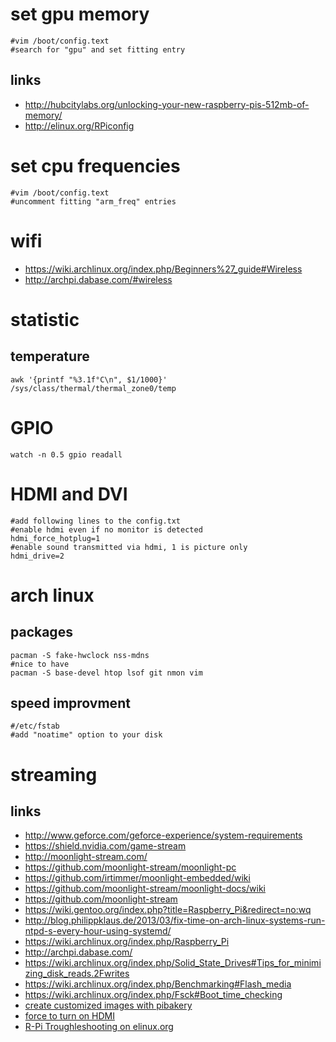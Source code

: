 # set gpu memory

```
#vim /boot/config.text
#search for "gpu" and set fitting entry
```

## links

* http://hubcitylabs.org/unlocking-your-new-raspberry-pis-512mb-of-memory/
* http://elinux.org/RPiconfig

# set cpu frequencies

```
#vim /boot/config.text
#uncomment fitting "arm_freq" entries
```

# wifi

* https://wiki.archlinux.org/index.php/Beginners%27_guide#Wireless
* http://archpi.dabase.com/#wireless

# statistic

## temperature

```
awk '{printf "%3.1f°C\n", $1/1000}' /sys/class/thermal/thermal_zone0/temp
```

# GPIO

```
watch -n 0.5 gpio readall
```

# HDMI and DVI

```
#add following lines to the config.txt
#enable hdmi even if no monitor is detected
hdmi_force_hotplug=1
#enable sound transmitted via hdmi, 1 is picture only
hdmi_drive=2
```


# arch linux

## packages

```
pacman -S fake-hwclock nss-mdns
#nice to have
pacman -S base-devel htop lsof git nmon vim
```

## speed improvment

```
#/etc/fstab
#add "noatime" option to your disk
```

# streaming

## links

* http://www.geforce.com/geforce-experience/system-requirements
* https://shield.nvidia.com/game-stream
* http://moonlight-stream.com/
* https://github.com/moonlight-stream/moonlight-pc
* https://github.com/irtimmer/moonlight-embedded/wiki
* https://github.com/moonlight-stream/moonlight-docs/wiki
* https://github.com/moonlight-stream
* https://wiki.gentoo.org/index.php?title=Raspberry_Pi&redirect=no:wq
* http://blog.philippklaus.de/2013/03/fix-time-on-arch-linux-systems-run-ntpd-s-every-hour-using-systemd/
* https://wiki.archlinux.org/index.php/Raspberry_Pi
* http://archpi.dabase.com/
* https://wiki.archlinux.org/index.php/Solid_State_Drives#Tips_for_minimizing_disk_reads.2Fwrites
* https://wiki.archlinux.org/index.php/Benchmarking#Flash_media
* https://wiki.archlinux.org/index.php/Fsck#Boot_time_checking
* [create customized images with pibakery](http://www.pibakery.org/)
* [force to turn on HDMI](http://raspberrypi.stackexchange.com/questions/2169/how-do-i-force-the-raspberry-pi-to-turn-on-hdmi#2171)
* [R-Pi Troughleshooting on elinux.org](http://elinux.org/R-Pi_Troubleshooting)
